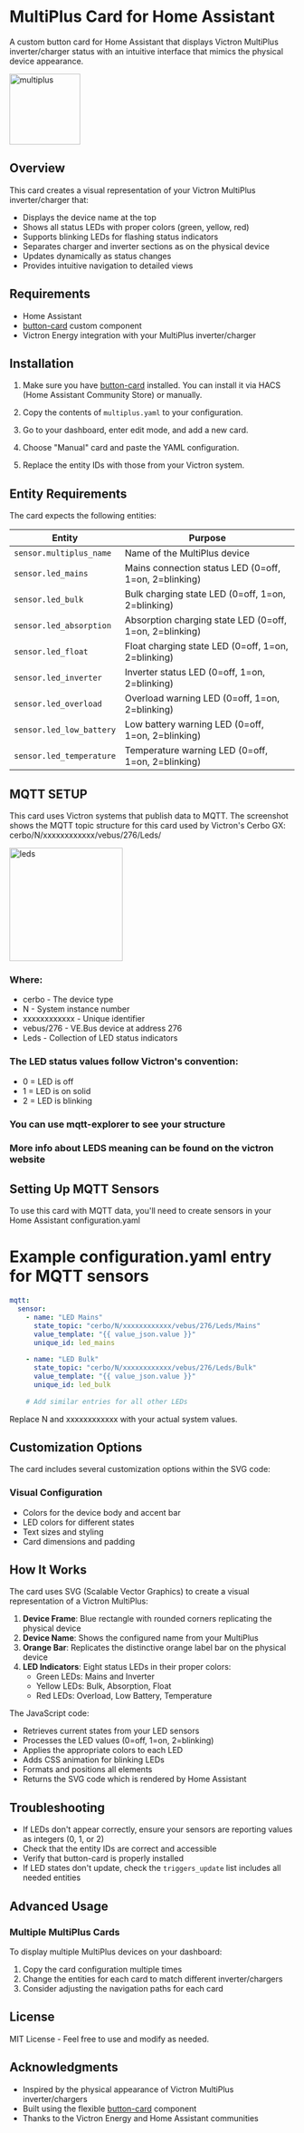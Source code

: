# MultiPlus Card for Home Assistant

A custom button card for Home Assistant that displays Victron MultiPlus inverter/charger status with an intuitive interface that mimics the physical device appearance.

<img width="125" alt="multiplus" src="https://github.com/user-attachments/assets/f4027318-05a5-4982-93cf-f3072fe24f06" />

## Overview

This card creates a visual representation of your Victron MultiPlus inverter/charger that:
- Displays the device name at the top
- Shows all status LEDs with proper colors (green, yellow, red)
- Supports blinking LEDs for flashing status indicators
- Separates charger and inverter sections as on the physical device
- Updates dynamically as status changes
- Provides intuitive navigation to detailed views

## Requirements

- Home Assistant
- [button-card](https://github.com/custom-cards/button-card) custom component
- Victron Energy integration with your MultiPlus inverter/charger

## Installation

1. Make sure you have [button-card](https://github.com/custom-cards/button-card) installed. You can install it via HACS (Home Assistant Community Store) or manually.

2. Copy the contents of `multiplus.yaml` to your configuration.

3. Go to your dashboard, enter edit mode, and add a new card.

4. Choose "Manual" card and paste the YAML configuration.

5. Replace the entity IDs with those from your Victron system.

## Entity Requirements

The card expects the following entities:

| Entity | Purpose |
|--------|---------|
| `sensor.multiplus_name` | Name of the MultiPlus device |
| `sensor.led_mains` | Mains connection status LED (0=off, 1=on, 2=blinking) |
| `sensor.led_bulk` | Bulk charging state LED (0=off, 1=on, 2=blinking) |
| `sensor.led_absorption` | Absorption charging state LED (0=off, 1=on, 2=blinking) |
| `sensor.led_float` | Float charging state LED (0=off, 1=on, 2=blinking) |
| `sensor.led_inverter` | Inverter status LED (0=off, 1=on, 2=blinking) |
| `sensor.led_overload` | Overload warning LED (0=off, 1=on, 2=blinking) |
| `sensor.led_low_battery` | Low battery warning LED (0=off, 1=on, 2=blinking) |
| `sensor.led_temperature` | Temperature warning LED (0=off, 1=on, 2=blinking) |

## MQTT SETUP

This card uses Victron systems that publish data to MQTT.
The screenshot shows the MQTT topic structure for this card used by Victron's Cerbo GX:
cerbo/N/xxxxxxxxxxxx/vebus/276/Leds/

<img width="200" alt="leds" src="https://github.com/user-attachments/assets/7ae09a9b-b605-41d0-8582-010e66748c0e" />

### Where:

- cerbo - The device type
- N - System instance number
- xxxxxxxxxxxx - Unique identifier
- vebus/276 - VE.Bus device at address 276
- Leds - Collection of LED status indicators

### The LED status values follow Victron's convention:

- 0 = LED is off
- 1 = LED is on solid
- 2 = LED is blinking

### You can use mqtt-explorer to see your structure

### More info about LEDS meaning can be found on the victron website

## Setting Up MQTT Sensors

To use this card with MQTT data, you'll need to create sensors in your Home Assistant configuration.yaml
# Example configuration.yaml entry for MQTT sensors

```yaml
mqtt:
  sensor:
    - name: "LED Mains"
      state_topic: "cerbo/N/xxxxxxxxxxxx/vebus/276/Leds/Mains"
      value_template: "{{ value_json.value }}"
      unique_id: led_mains
      
    - name: "LED Bulk"
      state_topic: "cerbo/N/xxxxxxxxxxxx/vebus/276/Leds/Bulk"
      value_template: "{{ value_json.value }}"
      unique_id: led_bulk
      
    # Add similar entries for all other LEDs
```

Replace N and xxxxxxxxxxxx with your actual system values.

## Customization Options

The card includes several customization options within the SVG code:

### Visual Configuration

- Colors for the device body and accent bar
- LED colors for different states
- Text sizes and styling
- Card dimensions and padding

## How It Works

The card uses SVG (Scalable Vector Graphics) to create a visual representation of a Victron MultiPlus:

1. **Device Frame**: Blue rectangle with rounded corners replicating the physical device
2. **Device Name**: Shows the configured name from your MultiPlus
3. **Orange Bar**: Replicates the distinctive orange label bar on the physical device
4. **LED Indicators**: Eight status LEDs in their proper colors:
   - Green LEDs: Mains and Inverter
   - Yellow LEDs: Bulk, Absorption, Float
   - Red LEDs: Overload, Low Battery, Temperature

The JavaScript code:
- Retrieves current states from your LED sensors
- Processes the LED values (0=off, 1=on, 2=blinking)
- Applies the appropriate colors to each LED
- Adds CSS animation for blinking LEDs
- Formats and positions all elements
- Returns the SVG code which is rendered by Home Assistant

## Troubleshooting

- If LEDs don't appear correctly, ensure your sensors are reporting values as integers (0, 1, or 2)
- Check that the entity IDs are correct and accessible
- Verify that button-card is properly installed
- If LED states don't update, check the `triggers_update` list includes all needed entities

## Advanced Usage

### Multiple MultiPlus Cards

To display multiple MultiPlus devices on your dashboard:

1. Copy the card configuration multiple times
2. Change the entities for each card to match different inverter/chargers
3. Consider adjusting the navigation paths for each card

## License

MIT License - Feel free to use and modify as needed.

## Acknowledgments

- Inspired by the physical appearance of Victron MultiPlus inverter/chargers
- Built using the flexible [button-card](https://github.com/custom-cards/button-card) component
- Thanks to the Victron Energy and Home Assistant communities
